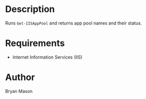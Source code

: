 # Description

Runs `Get-IISAppPool` and returns app pool names and their status. 

# Requirements

* Internet Information Services (IIS)

# Author
Bryan Mason